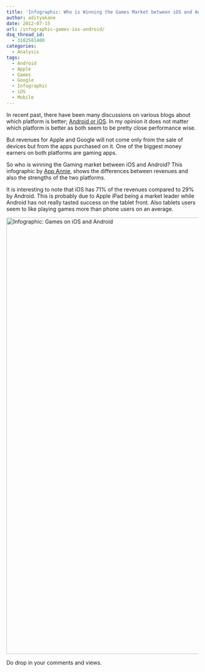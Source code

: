 ```yaml
---
title: 'Infographic: Who is Winning the Games Market between iOS and Android?'
author: adityakane
date: 2012-07-15
url: /infographic-games-ios-android/
dsq_thread_id:
  - 3102581400
categories:
  - Analysis
tags:
  - Android
  - Apple
  - Games
  - Google
  - Infographic
  - iOS
  - Mobile
---
```

In recent past, there have been many discussions on various blogs about which platform is better; [Android or iOS][1]. In my opinion it does not matter which platform is better as both seem to be pretty close performance wise.

But revenues for Apple and Google will not come only from the sale of devices but from the apps purchased on it. One of the biggest money earners on both platforms are gaming apps.

So who is winning the Gaming market between iOS and Android? This infographic by <a href="http://www.appannie.com/gameofphones/" onclick="_gaq.push(['_trackEvent', 'outbound-article', 'http://www.appannie.com/gameofphones/', 'App Annie']);" >App Annie</a>, shows the differences between revenues and also the strengths of the two platforms.

It is interesting to note that iOS has 71% of the revenues compared to 29% by Android. This is probably due to Apple iPad being a market leader while Android has not really tasted success on the tablet front. Also tablets users seem to like playing games more than phone users on an average.

[<img style="background-image: none; padding-left: 0px; padding-right: 0px; display: inline; padding-top: 0px; border: 0px;" title="Infographic: Games on iOS and Android" src="http://cdn.devilsworkshop.org/files/2012/07/infographic_games_iOS_Android_thumb.png" alt="Infographic: Games on iOS and Android" width="570" height="1141" border="0" />][2]

Do drop in your comments and views.

 [1]: http://devilsworkshop.org/real-android-phone-iphone-released/ "The Real Android before iPhone was released"
 [2]: http://cdn.devilsworkshop.org/files/2012/07/infographic_games_iOS_Android.png
